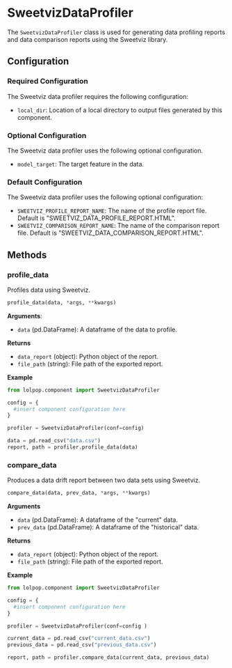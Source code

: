 # SweetvizDataProfiler

The `SweetvizDataProfiler` class is used for generating data profiling reports and data comparison reports using the Sweetviz library.

## Configuration

### Required Configuration
The Sweetviz data profiler requires the following configuration: 

- `local_dir`: Location of a local directory to output files generated by this component. 

### Optional Configuration
The Sweetviz data profiler uses the following  optional configuration.

- `model_target`: The target feature in the data.

### Default Configuration
The Sweetviz data profiler uses the following optional configuration: 

  - `SWEETVIZ_PROFILE_REPORT_NAME`: The name of the profile report file. Default is "SWEETVIZ_DATA_PROFILE_REPORT.HTML".
  - `SWEETVIZ_COMPARISON_REPORT_NAME`: The name of the comparison report file. Default is "SWEETVIZ_DATA_COMPARISON_REPORT.HTML".

## Methods

### profile_data 

Profiles data using Sweetviz.

```python 
profile_data(data, *args, **kwargs)
```

**Arguments**:

- `data` (pd.DataFrame): A dataframe of the data to profile.

**Returns**

- `data_report` (object): Python object of the report.
- `file_path` (string): File path of the exported report.

**Example**

```python
from lolpop.component import SweetvizDataProfiler 

config = {
  #insert component configuration here 
}

profiler = SweetvizDataProfiler(conf=config)

data = pd.read_csv("data.csv")
report, path = profiler.profile_data(data)
```

### compare_data 

Produces a data drift report between two data sets using Sweetviz.

```python
compare_data(data, prev_data, *args, **kwargs)
```

**Arguments**

- `data` (pd.DataFrame): A dataframe of the "current" data.
- `prev_data` (pd.DataFrame): A dataframe of the "historical" data.

**Returns**

- `data_report` (object): Python object of the report.
- `file_path` (string): File path of the exported report.

**Example**

```python
from lolpop.component import SweetvizDataProfiler 

config = {
  #insert component configuration here 
}

profiler = SweetvizDataProfiler(conf=config )

current_data = pd.read_csv("current_data.csv")
previous_data = pd.read_csv("previous_data.csv")

report, path = profiler.compare_data(current_data, previous_data)
```